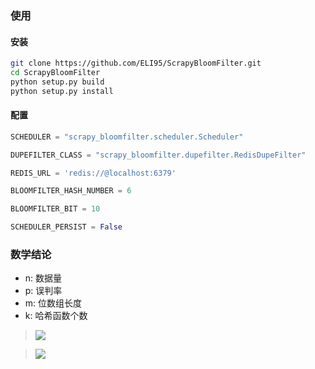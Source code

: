 ### 使用
#### 安装
```bash
git clone https://github.com/ELI95/ScrapyBloomFilter.git
cd ScrapyBloomFilter
python setup.py build
python setup.py install
```

#### 配置
```python
SCHEDULER = "scrapy_bloomfilter.scheduler.Scheduler"

DUPEFILTER_CLASS = "scrapy_bloomfilter.dupefilter.RedisDupeFilter"

REDIS_URL = 'redis://@localhost:6379'

BLOOMFILTER_HASH_NUMBER = 6

BLOOMFILTER_BIT = 10

SCHEDULER_PERSIST = False
```


### 数学结论
- n: 数据量
- p: 误判率
- m: 位数组长度
- k: 哈希函数个数

> ![](http://latex.codecogs.com/png.latex?m=-\frac{nln^p}{(ln^2)^2})

> ![](http://latex.codecogs.com/png.latex?k=\frac{m}{n}ln^2)
